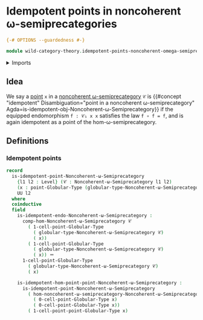 # Idempotent points in noncoherent ω-semiprecategories

```agda
{-# OPTIONS --guardedness #-}

module wild-category-theory.idempotent-points-noncoherent-omega-semiprecategories where
```

<details><summary>Imports</summary>

```agda
open import foundation.cartesian-product-types
open import foundation.dependent-pair-types
open import foundation.identity-types
open import foundation.universe-levels

open import globular-types.binary-globular-maps
open import globular-types.composition-structure-globular-types
open import globular-types.globular-equivalences
open import globular-types.globular-types
open import globular-types.points-globular-types

open import wild-category-theory.maps-noncoherent-omega-semiprecategories
open import wild-category-theory.noncoherent-omega-semiprecategories
open import wild-category-theory.postcomposition-morphisms-noncoherent-omega-semiprecategories
open import wild-category-theory.precomposition-morphisms-noncoherent-omega-semiprecategories
```

</details>

## Idea

We say a [point](globular-types.points-globular-types.md) `x` in a
[noncoherent ω-semiprecategory](wild-category-theory.noncoherent-omega-semiprecategories.md)
`𝒞` is
{{#concept "idempotent" Disambiguation="point in a noncoherent ω-semiprecategory" Agda=is-idempotent-obj-Noncoherent-ω-Semiprecategory}}
if the equipped endomorphism `f : 𝒞₁ x x` satisfies the law `f ∘ f = f`, and is
again idempotent as a point of the hom-ω-semiprecategory.

## Definitions

### Idempotent points

```agda
record
  is-idempotent-point-Noncoherent-ω-Semiprecategory
    {l1 l2 : Level} (𝒞 : Noncoherent-ω-Semiprecategory l1 l2)
    (x : point-Globular-Type (globular-type-Noncoherent-ω-Semiprecategory 𝒞)) :
    UU l2
  where
  coinductive
  field
    is-idempotent-endo-Noncoherent-ω-Semiprecategory :
      comp-hom-Noncoherent-ω-Semiprecategory 𝒞
        ( 1-cell-point-Globular-Type
          ( globular-type-Noncoherent-ω-Semiprecategory 𝒞)
          ( x))
        ( 1-cell-point-Globular-Type
          ( globular-type-Noncoherent-ω-Semiprecategory 𝒞)
          ( x)) ＝
      1-cell-point-Globular-Type
        ( globular-type-Noncoherent-ω-Semiprecategory 𝒞)
        ( x)

    is-idempotent-hom-point-point-Noncoherent-ω-Semiprecategory :
      is-idempotent-point-Noncoherent-ω-Semiprecategory
        ( hom-noncoherent-ω-semiprecategory-Noncoherent-ω-Semiprecategory 𝒞
          ( 0-cell-point-Globular-Type x)
          ( 0-cell-point-Globular-Type x))
        ( 1-cell-point-point-Globular-Type x)
```

